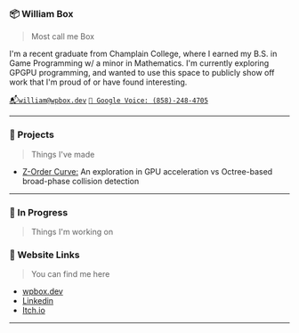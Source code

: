 ### 📦 William Box
> Most call me Box

I'm a recent graduate from Champlain College, where I earned my B.S. in Game Programming w/ a minor in Mathematics. I'm currently exploring GPGPU programming, and wanted to use this space to publicly show off work that I'm proud of or have found interesting.

[📬`william@wpbox.dev`](william@wpbox.dev) [`📱 Google Voice: ‪(858)-248-4705‬`]()
***
### 📌 Projects
> Things I've made

- [Z-Order Curve:](https://github.com/willbox858/WB-Z-Order-SFC) An exploration in GPU acceleration vs Octree-based broad-phase collision detection
***
### 🔧 In Progress
> Things I'm working on

### 🔗 Website Links
> You can find me here
- [wpbox.dev]()
- [Linkedin](https://www.linkedin.com/in/williambox92064/)
- [Itch.io](https://willbox858.itch.io/)
***
